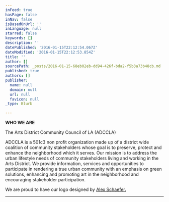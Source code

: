 ```yaml
---
inFeed: true
hasPage: false
inNav: false
isBasedOnUrl: ''
inLanguage: null
starred: false
keywords: []
description: ''
datePublished: '2016-01-15T22:12:54.067Z'
dateModified: '2016-01-15T22:12:53.854Z'
title: ''
author: []
sourcePath: _posts/2016-01-15-68eb02eb-dd94-426f-bda2-f5b3a73b48cb.md
published: true
authors: []
publisher:
  name: null
  domain: null
  url: null
  favicon: null
_type: Blurb

---
```

**WHO WE ARE**

The Arts District Community Council of LA (ADCCLA)

ADCCLA is a 501c3 non profit organization made up of a district wide coalition of community stakeholders whose goal is to preserve, protect and enhance the neighborhood which it serves.  Our mission is to address the urban lifestyle needs of community stakeholders living and working in the Arts District. We provide information, services and opportunities to participate in rendering a true urban community with an emphasis on green solutions, enhancing and promoting art in the neighborhood and encouraging stakeholder participation.

We are proud to have our logo designed by [Alex Schaefer.][0]

****

[0]: http://www.alexschaeferart.com/